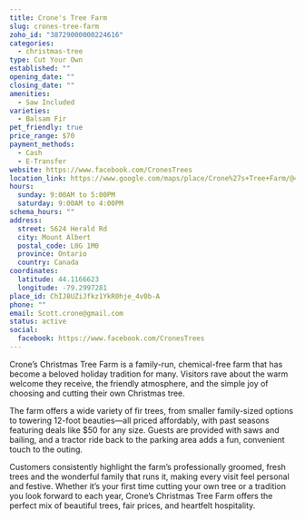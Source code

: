 ```yaml
---
title: Crone's Tree Farm
slug: crones-tree-farm
zoho_id: "38729000000224616"
categories:
  - christmas-tree
type: Cut Your Own
established: ""
opening_date: ""
closing_date: ""
amenities:
  - Saw Included
varieties:
  - Balsam Fir
pet_friendly: true
price_range: $70
payment_methods:
  - Cash
  - E-Transfer
website: https://www.facebook.com/CronesTrees
location_link: https://www.google.com/maps/place/Crone%27s+Tree+Farm/@44.1166623,-79.2997281,14z/data=!4m8!1m2!2m1!1sCrone%27s+Tree+Farm!3m4!1s0x89d533f9256246f1:0xe06ff48bffde18d2!8m2!3d44.1166623!4d-79.2997281
hours:
  sunday: 9:00AM to 5:00PM
  saturday: 9:00AM to 4:00PM
schema_hours: ""
address:
  street: 5624 Herald Rd
  city: Mount Albert
  postal_code: L0G 1M0
  province: Ontario
  country: Canada
coordinates:
  latitude: 44.1166623
  longitude: -79.2997281
place_id: ChIJ8UZiJfkz1YkR0hje_4v0b-A
phone: ""
email: Scott.crone@gmail.com
status: active
social:
  facebook: https://www.facebook.com/CronesTrees
---
```


Crone’s Christmas Tree Farm is a family-run, chemical-free farm that has become a beloved holiday tradition for many. Visitors rave about the warm welcome they receive, the friendly atmosphere, and the simple joy of choosing and cutting their own Christmas tree.

The farm offers a wide variety of fir trees, from smaller family-sized options to towering 12-foot beauties—all priced affordably, with past seasons featuring deals like $50 for any size. Guests are provided with saws and bailing, and a tractor ride back to the parking area adds a fun, convenient touch to the outing.

Customers consistently highlight the farm’s professionally groomed, fresh trees and the wonderful family that runs it, making every visit feel personal and festive. Whether it’s your first time cutting your own tree or a tradition you look forward to each year, Crone’s Christmas Tree Farm offers the perfect mix of beautiful trees, fair prices, and heartfelt hospitality.
